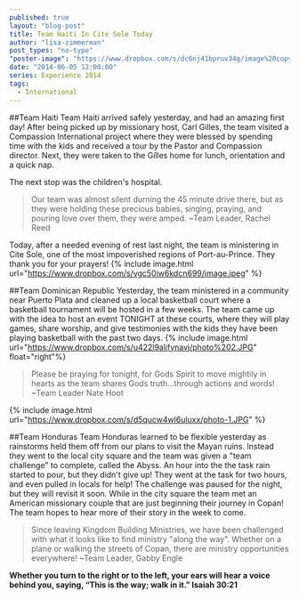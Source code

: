 ```yaml
---
published: true
layout: "blog-post"
title: Team Haiti In Cite Sole Today
author: "lisa-zimmerman"
post_types: "no-type"
"poster-image": "https://www.dropbox.com/s/dc6nj41bpruv34g/image%20copy.jpeg"
date: "2014-06-05 12:00:00"
series: Experience 2014
tags: 
  - International
---
```


##Team Haiti
Team Haiti arrived safely yesterday, and had an amazing first day!  After being picked up by missionary host, Carl Gilles, the team visited a Compassion International project where they were blessed by spending time with the kids and received a tour by the Pastor and Compassion director.  Next, they were taken to the Gilles home for lunch, orientation and a quick nap. 

The next stop was the children's hospital. 
>Our team was almost silent durning the 45 minute drive there, but as they were holding these precious babies, singing, praying, and pouring love over them, they were amped. ~Team Leader, Rachel Reed
 
Today, after a needed evening of rest last night, the team is ministering in Cite Sole, one of the most impoverished regions of Port-au-Prince.  They thank you for your prayers!
{% include image.html url="https://www.dropbox.com/s/vgc50iw6kdcn699/image.jpeg" %}

##Team Dominican Republic
Yesterday, the team ministered in a community near Puerto Plata and cleaned up a local basketball court where a basketball tournament will be hosted in a few weeks. The team came up with the idea to host an event TONIGHT at these courts, where they will play games, share worship, and give testimonies with the kids they have been playing basketball with the past two days.  {% include image.html url="https://www.dropbox.com/s/u422l9alifynavj/photo%202.JPG" float="right"%}
>Please be praying for tonight, for Gods Spirit to move mightily in hearts as the team shares Gods truth...through actions and words! ~Team Leader Nate Hoot

{% include image.html url="https://www.dropbox.com/s/d5qucw4wl6uluxx/photo-1.JPG" %}

##Team Honduras
Team Honduras learned to be flexible yesterday as rainstorms held them off from our plans to visit the Mayan ruins. Instead they went to the local city square and the team was given a "team challenge" to complete, called the Abyss.  An hour into the the task rain started to pour, but they didn't give up! They went at the task for two hours, and even pulled in locals for help! The challenge was paused for the night, but they will revisit it soon.  While in the city square the team met an American missionary couple that are just beginning their journey in Copan! The team hopes to hear more of their story in the week to come.

>Since leaving Kingdom Building Ministries, we have been challenged with what it looks like to find ministry "along the way". Whether on a plane or walking the streets of Copan, there are ministry opportunities everywhere! ~Team Leader, Gabby Engle

**Whether you turn to the right or to the left, your ears will hear a voice behind you, saying, “This is the way; walk in it.”  Isaiah 30:21**

